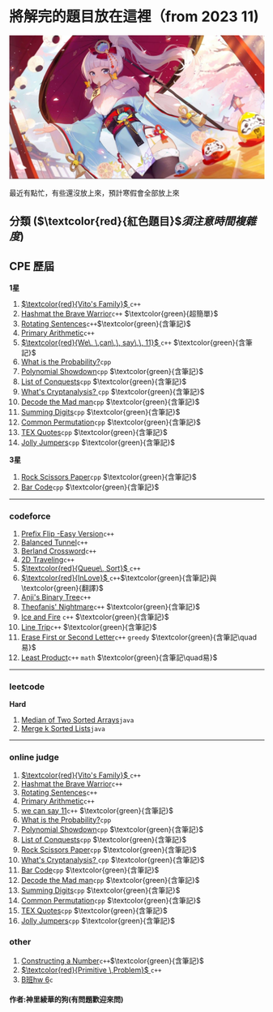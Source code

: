 # 將解完的題目放在這裡（from 2023 11)
![](https://github.com/archie0732/c-solution/blob/main/picture/wp8352375-ayaka-desktop-wallpapers.jpg)


最近有點忙，有些還沒放上來，預計寒假會全部放上來



## 分類 ($`\textcolor{red}{紅色題目}`$*須注意時間複雜度*)
## CPE 歷屆
**1星**   
1. [ $`\textcolor{red}{Vito's Family}`$ ](https://github.com/archie0732/c-solution/blob/main/onlinejudge/Vito's%20Family.md)`c++`
2. [Hashmat the Brave Warrior](https://github.com/archie0732/c-solution/blob/main/onlinejudge/Hashmat%20the%20Brave%20Warrior.md)`c++` $`\textcolor{green}{超簡單}`$
3. [Rotating Sentences](https://github.com/archie0732/c-solution/blob/main/onlinejudge/Rotating%20Sentences.md)`c++`$`\textcolor{green}{含筆記}`$
4. [Primary Arithmetic](https://github.com/archie0732/c-solution/blob/main/onlinejudge/Primary%20Arithmetic.md)`c++`
5. [ $`\textcolor{red}{We\, \,can\,\, say\,\, 11}`$ ](https://github.com/archie0732/c-solution/blob/main/onlinejudge/You%20can%20say%2011.md)`c++` $`\textcolor{green}{含筆記}`$
6. [What is the Probability?](https://github.com/archie0732/c-solution/blob/main/onlinejudge/What%20is%20the%20Probability%3F.md)`cpp`
7. [Polynomial Showdown](https://github.com/archie0732/c-solution/blob/main/onlinejudge/Polynomial%20Showdown.md)`cpp` $`\textcolor{green}{含筆記}`$
8. [List of Conquests](https://github.com/archie0732/c-solution/blob/main/onlinejudge/List%20of%20Conquests.md)`cpp` $`\textcolor{green}{含筆記}`$
9. [What's Cryptanalysis? ](https://github.com/archie0732/c-solution/blob/main/onlinejudge/What%E2%80%99s%20Cryptanalysis%3F.md)`cpp` $`\textcolor{green}{含筆記}`$
10. [Decode the Mad man](https://github.com/archie0732/c-solution/blob/main/onlinejudge/Decode%20the%20Mad%20man.md)`cpp` $`\textcolor{green}{含筆記}`$
11. [Summing Digits](https://github.com/archie0732/c-solution/blob/main/onlinejudge/Summing%20Digits.md)`cpp` $`\textcolor{green}{含筆記}`$
12. [Common Permutation](https://github.com/archie0732/c-solution/blob/main/onlinejudge/Common%20Permutation.md)`cpp` $`\textcolor{green}{含筆記}`$
13. [TEX Quotes](https://github.com/archie0732/c-solution/blob/main/onlinejudge/TEX%20Quotes.md)`cpp` $`\textcolor{green}{含筆記}`$
14. [ Jolly Jumpers](https://github.com/archie0732/c-solution/blob/main/onlinejudge/Jolly%20Jumpers.md)`cpp` $`\textcolor{green}{含筆記}`$

**3星**  
1. [Rock Scissors Paper](https://github.com/archie0732/c-solution/blob/main/onlinejudge/Rock%2C%20Scissors%2C%20Paper.md)`cpp` $`\textcolor{green}{含筆記}`$
2. [Bar Code](https://github.com/archie0732/c-solution/blob/main/onlinejudge/Bar%20Code.md)`cpp` $`\textcolor{green}{含筆記}`$

***

### codeforce
1. [Prefix Flip -Easy Version](https://github.com/archie0732/c-solution/blob/main/Prefix%20Flip%20-Easy%20Version.md)`c++`
2. [Balanced Tunnel](https://github.com/archie0732/c-solution/blob/main/codeforce/Balanced%20Tunnel.md#balanced-tunnel)`c++`
3. [Berland Crossword](https://github.com/archie0732/c-solution/blob/main/codeforce/Berland%20Crossword.md)`c++`
4. [2D Traveling](https://github.com/archie0732/c-solution/blob/main/codeforce/2D%20Traveling.md)`c++`
5. [ $`\textcolor{red}{Queue\, Sort}`$ ](https://github.com/archie0732/c-solution/blob/main/onlinejudge/Primary%20Arithmetic.md)`c++`
6. [ $`\textcolor{red}{InLove}`$ ](https://github.com/archie0732/c-solution/blob/main/codeforce/ILove.md)`c++`$`\textcolor{green}{含筆記}與\textcolor{green}{翻譯}`$
7. [Anji's Binary Tree](https://github.com/archie0732/c-solution/blob/main/codeforce/Anji's%20Binary%20Tree.md)`c++`
8. [Theofanis' Nightmare](https://github.com/archie0732/c-solution/blob/main/codeforce/Theofanis'%20Nightmare.md)`c++` $`\textcolor{green}{含筆記}`$
9. [Ice and Fire](https://github.com/archie0732/c-solution/blob/main/codeforce/iceansfire.md) `c++` $`\textcolor{green}{含筆記}`$
10. [Line Trip](https://github.com/archie0732/c-solution/blob/main/codeforce/Line%20Trip.md)`c++` $`\textcolor{green}{含筆記}`$
11. [Erase First or Second Letter](https://github.com/archie0732/c-solution/blob/main/codeforce/Erase%20First%20or%20Second%20Letter.md)`c++` `greedy` $`\textcolor{green}{含筆記\quad易}`$
12. [Least Product](https://github.com/archie0732/c-solution/blob/main/codeforce/Least%20Product.md)`c++` `math` $`\textcolor{green}{含筆記\quad易}`$
 ***
### leetcode 
**Hard**
1. [Median of Two Sorted Arrays](https://github.com/archie0732/c-solution/blob/main/leetcode/Median%20of%20Two%20Sorted%20Arrays.md)`java`
2. [Merge k Sorted Lists](https://github.com/archie0732/c-solution/blob/main/leetcode/Merge%20k%20Sorted%20Lists.md)`java`
***
### online judge 
1. [ $`\textcolor{red}{Vito's Family}`$ ](https://github.com/archie0732/c-solution/blob/main/onlinejudge/Vito's%20Family.md)`c++`
2. [Hashmat the Brave Warrior](https://github.com/archie0732/c-solution/blob/main/onlinejudge/Hashmat%20the%20Brave%20Warrior.md)`c++`
3. [Rotating Sentences](https://github.com/archie0732/c-solution/blob/main/onlinejudge/Rotating%20Sentences.md)`c++`
4. [Primary Arithmetic](https://github.com/archie0732/c-solution/blob/main/onlinejudge/Primary%20Arithmetic.md)`c++`
5. [we can say 11](https://github.com/archie0732/c-solution/blob/main/onlinejudge/You%20can%20say%2011.md)`c++` $`\textcolor{green}{含筆記}`$
6. [What is the Probability?](https://github.com/archie0732/c-solution/blob/main/onlinejudge/What%20is%20the%20Probability%3F.md)`cpp`
7. [Polynomial Showdown](https://github.com/archie0732/c-solution/blob/main/onlinejudge/Polynomial%20Showdown.md)`cpp` $`\textcolor{green}{含筆記}`$
8.  [List of Conquests](https://github.com/archie0732/c-solution/blob/main/onlinejudge/List%20of%20Conquests.md)`cpp` $`\textcolor{green}{含筆記}`$
9. [Rock Scissors Paper](https://github.com/archie0732/c-solution/blob/main/onlinejudge/Rock%2C%20Scissors%2C%20Paper.md)`cpp` $`\textcolor{green}{含筆記}`$
10. [What's Cryptanalysis? ](https://github.com/archie0732/c-solution/blob/main/onlinejudge/What%E2%80%99s%20Cryptanalysis%3F.md)`cpp` $`\textcolor{green}{含筆記}`$
11. [Bar Code](https://github.com/archie0732/c-solution/blob/main/onlinejudge/Bar%20Code.md)`cpp` $`\textcolor{green}{含筆記}`$
12. [Decode the Mad man](https://github.com/archie0732/c-solution/blob/main/onlinejudge/Decode%20the%20Mad%20man.md)`cpp` $`\textcolor{green}{含筆記}`$
13. [Summing Digits](https://github.com/archie0732/c-solution/blob/main/onlinejudge/Summing%20Digits.md)`cpp` $`\textcolor{green}{含筆記}`$
14. [Common Permutation](https://github.com/archie0732/c-solution/blob/main/onlinejudge/Common%20Permutation.md)`cpp` $`\textcolor{green}{含筆記}`$
15. [TEX Quotes](https://github.com/archie0732/c-solution/blob/main/onlinejudge/TEX%20Quotes.md)`cpp` $`\textcolor{green}{含筆記}`$
16. [ Jolly Jumpers](https://github.com/archie0732/c-solution/blob/main/onlinejudge/Jolly%20Jumpers.md)`cpp` $`\textcolor{green}{含筆記}`$


### other
1. [Constructing a Number](https://github.com/archie0732/c-solution/blob/main/other/Constructing%20a%20Number.md)`c++`$`\textcolor{green}{含筆記}`$
2. [ $`\textcolor{red}{Primitive \,Problem}`$ ](https://github.com/archie0732/c-solution/blob/main/onlinejudge/Primary%20Arithmetic.md)`c++`
3. [B班hw 6](https://github.com/archie0732/c-solution/blob/main/other/6.c)`c`


#### 作者:神里綾華的狗(有問題歡迎來問)
